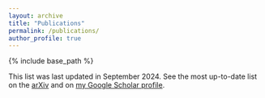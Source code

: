 ```yaml
---
layout: archive
title: "Publications"
permalink: /publications/
author_profile: true
---
```


{% include base_path %}

This list was last updated in September 2024. See the most up-to-date list on the [arXiv](https://arxiv.org/a/klobas_k_1.html) and on <a href="{{site.author.googlescholar}}">my Google Scholar profile</a>.

